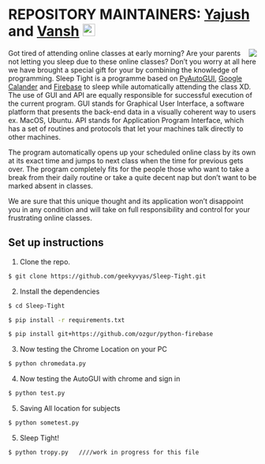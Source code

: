 # REPOSITORY MAINTAINERS: [Yajush](https://github.com/geekyvyas) and [Vansh](https://github.com/vansh-arora18) <img src="https://media.giphy.com/media/hvRJCLFzcasrR4ia7z/giphy.gif" width="25px">

<img align="right" src="https://media4.giphy.com/media/10bjbpyWbVmDXq/giphy.gif?cid=ecf05e47v48yfuhs6td1hmmk6hwolvswm79tpadxw389osit&rid=giphy.gif" />

Got tired of attending online classes at early morning? Are your parents not letting you sleep due to these online classes?
Don’t you worry at all here we have brought a special gift for your by combining the knowledge of programming.
Sleep Tight is a programme based on [PyAutoGUI](https://pypi.org/project/PyAutoGUI/), [Google Calander](https://developers.google.com/calendar) and [Firebase](firebase.google.com/official/site)
to sleep while automatically attending the class XD. The use of GUI and API are equally responsible for successful execution of the current program. GUI stands for Graphical User Interface, a software platform that presents the back-end data in a visually coherent way to users ex. MacOS, Ubuntu. API stands for Application Program Interface, which has a set of routines and protocols that let your machines talk directly to other machines.
    
The program automatically opens up your scheduled online class by its own at its exact time and jumps to next class when the time for previous gets over. The program completely fits for the people those who want to take a break from their daily routine or take a quite decent nap but don’t want to be marked absent in classes.

We are sure that this unique thought and its application won’t disappoint you in any condition and will take on full responsibility and control for your frustrating online classes.



## Set up instructions
1. Clone the repo.
```sh
$ git clone https://github.com/geekyvyas/Sleep-Tight.git
```

2. Install the dependencies
```sh
$ cd Sleep-Tight

$ pip install -r requirements.txt

$ pip install git+https://github.com/ozgur/python-firebase

```

3. Now testing the Chrome Location on your PC
```sh
$ python chromedata.py
```

4. Now testing the AutoGUI with chrome and sign in
```sh
$ python test.py
```

5. Saving All location for subjects
```sh
$ python sometest.py
```

5. Sleep Tight! 
```sh
$ python tropy.py   ////work in progress for this file
```
